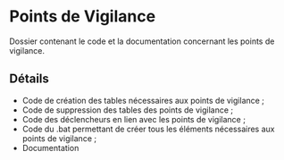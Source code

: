 # Points de Vigilance

Dossier contenant le code et la documentation concernant les points de vigilance.

## Détails

* Code de création des tables nécessaires aux points de vigilance ;
* Code de suppression des tables des points de vigilance ;
* Code des déclencheurs en lien avec les points de vigilance ;
* Code du .bat permettant de créer tous les éléments nécessaires aux points de vigilance ;
* Documentation